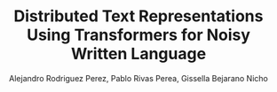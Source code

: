 ---
paperId: 5
author: Alejandro Rodriguez Perez, Pablo Rivas Perea, Gissella Bejarano Nicho
publicationauthor: Rodriguez Perez, A. et al.
title: Distributed Text Representations Using Transformers for Noisy Written Language
pdf: paper_05.pdf
poster: 
alt: --
type: Oral & Poster
topic: Distributed Representations
subtopic: Noisy Text
link: https://research.latinxinai.org/papers/naacl/2022/pdf/paper_05.pdf 
conference: naacl
year: 2022
tags: naacl-2022
location: Seattle, Washington
---